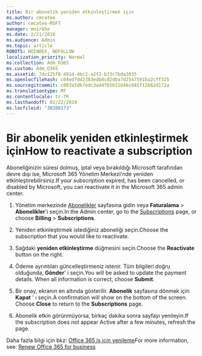 ```yaml
---
title: Bir abonelik yeniden etkinleştirmek için
ms.author: cmcatee
author: cmcatee-MSFT
manager: mnirkhe
ms.date: 2/21/2018
ms.audience: Admin
ms.topic: article
ROBOTS: NOINDEX, NOFOLLOW
localization_priority: Normal
ms.collection: Adm_O365
ms.custom: Adm_O365
ms.assetid: 7dc125f8-491d-4bc2-a2f2-b73c7bda3035
ms.openlocfilehash: c04ed7dd2383edb8c82dba7d2547591ba2cff325
ms.sourcegitcommit: c003a5db7edc3a44fb5b31b46cd45f12b62d172a
ms.translationtype: MT
ms.contentlocale: tr-TR
ms.lasthandoff: 02/22/2019
ms.locfileid: "30208173"
---
```

# <a name="how-to-reactivate-a-subscription"></a><span data-ttu-id="be600-102">Bir abonelik yeniden etkinleştirmek için</span><span class="sxs-lookup"><span data-stu-id="be600-102">How to reactivate a subscription</span></span>

<span data-ttu-id="be600-103">Aboneliğinizin süresi dolmuş, iptal veya bırakıldığı Microsoft tarafından devre dışı ise, Microsoft 365 Yönetim Merkezi'nde yeniden etkinleştirebilirsiniz.</span><span class="sxs-lookup"><span data-stu-id="be600-103">If your subscription expired, has been cancelled, or disabled by Microsoft, you can reactivate it in the Microsoft 365 admin center.</span></span>
  
1. <span data-ttu-id="be600-104">Yönetim merkezinde [Abonelikler](https://go.microsoft.com/fwlink/p/?linkid=842054) sayfasına gidin veya **Faturalama** \> **Abonelikler**'i seçin.</span><span class="sxs-lookup"><span data-stu-id="be600-104">In the Admin center, go to the [Subscriptions](https://go.microsoft.com/fwlink/p/?linkid=842054) page, or choose **Billing** \> **Subscriptions**.</span></span>
    
2. <span data-ttu-id="be600-105">Yeniden etkinleştirmek istediğiniz aboneliği seçin.</span><span class="sxs-lookup"><span data-stu-id="be600-105">Choose the subscription that you would like to reactivate.</span></span>
    
3. <span data-ttu-id="be600-106">Sağdaki **yeniden etkinleştirme** düğmesini seçin.</span><span class="sxs-lookup"><span data-stu-id="be600-106">Choose the **Reactivate** button on the right.</span></span> 
    
4. <span data-ttu-id="be600-p101">Ödeme ayrıntıları güncelleştirmeniz istenir. Tüm bilgileri doğru olduğunda, **Gönder**' i seçin.</span><span class="sxs-lookup"><span data-stu-id="be600-p101">You will be asked to update the payment details. When all information is correct, choose **Submit**.</span></span>
    
5. <span data-ttu-id="be600-p102">Bir onay, ekranın en altında gösterilir. **Abonelik** sayfasına dönmek için **Kapat** ' ı seçin.</span><span class="sxs-lookup"><span data-stu-id="be600-p102">A confirmation will show on the bottom of the screen. Choose **Close** to return to the **Subscriptions** page.</span></span> 
    
6. <span data-ttu-id="be600-111">Abonelik etkin görünmüyorsa, birkaç dakika sonra sayfayı yenileyin.</span><span class="sxs-lookup"><span data-stu-id="be600-111">If the subscription does not appear Active after a few minutes, refresh the page.</span></span>
    
<span data-ttu-id="be600-112">Daha fazla bilgi için bkz: [Office 365 iş için yenileme](https://support.office.com/article/8d83b530-f4ca-47f6-a666-e5791cbacc7e)</span><span class="sxs-lookup"><span data-stu-id="be600-112">For more information, see: [Renew Office 365 for business](https://support.office.com/article/8d83b530-f4ca-47f6-a666-e5791cbacc7e)</span></span>
  

